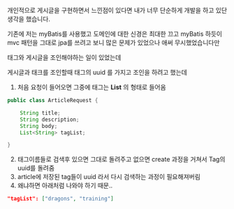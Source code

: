 개인적으로 게시글을 구현하면서 느낀점이 있다면
내가 너무 단순하게 개발을 하고 있단 생각을 했습니다.

기존에 저는 myBatis를 사용했고 
도메인에 대한 신경은 최대한 끄고 myBatis 하듯이 mvc 패턴을 그대로 jpa를 쓰려고 보니 많은 문제가 있었으나 애써 무시했었습니다만

태그와 게시글을 조인해야하는 일이 있었는데

게시글과 태크를 조인할때 태그의 uuid 를 가지고 조인을 하려고 했는데

1. 처음 요청이 들어오면 그중에 태그는 **List<String>** 의 형태로 들어옴
```java
public class ArticleRequest {

    String title;
    String description;
    String body;
    List<String> tagList;

}
```

2. 태그이름들로 검색후 있으면 그대로 돌려주고 없으면 create 과정을 거쳐서 Tag의 uuid를 돌려줌
3. article에 저장된 tag들이 uuid 라서 다시 검색하는 과정이 필요해져버림
4. 왜냐하면 아래처럼 나와야 하기 때문..
```json
"tagList": ["dragons", "training"]
```


